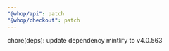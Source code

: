 ```yaml
---
"@whop/api": patch
"@whop/checkout": patch
---
```


chore(deps): update dependency mintlify to v4.0.563
